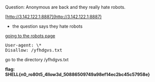 
Question:
Anonymous are back and they really hate robots.

[http://3.142.122.1:8887](http://3.142.122.1:8887)

- the question says they hate robots

[going to the robots page](http://3.142.122.1:8887/robots.txt)

<pre>
User-agent: \*
Disallow: /yfhdgvs.txt
</pre>

go to the directory /yfhdgvs.txt

**flag: SHELL{n0\_ro80t5\_4llow3d\_50886509749a98ef14ec2bc45c57958e}**